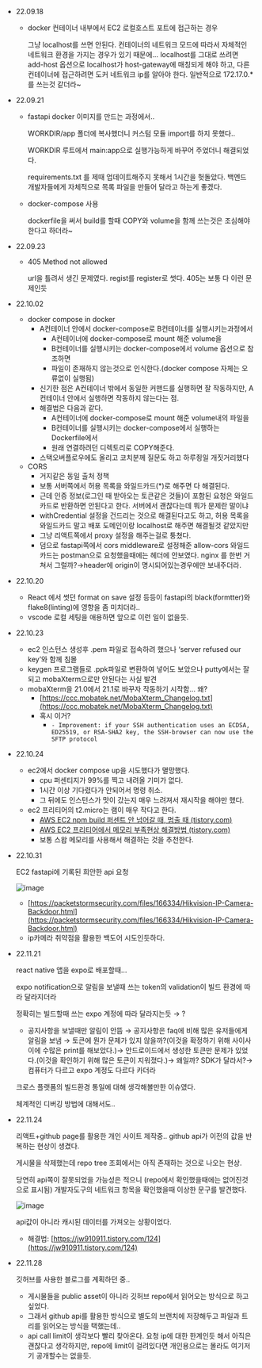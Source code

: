- 22.09.18
    - docker 컨테이너 내부에서 EC2 로컬호스트 포트에 접근하는 경우
        
        그냥 localhost를 쓰면 안된다. 컨테이너의 네트워크 모드에 따라서 자체적인 네트워크 환경을 가지는 경우가 있기 때문에… localhost를 그대로 쓰려면 add-host 옵션으로 localhost가 host-gateway에 매칭되게 해야 하고, 다른 컨테이너에 접근하려면 도커 네트워크 ip를 알아야 한다. 일반적으로 172.17.0.*를 쓰는것 같더라~
        
- 22.09.21
    - fastapi docker 이미지를 만드는 과정에서..
        
        WORKDIR/app 폴더에 복사했더니 커스텀 모듈 import를 하지 못했다..
        
        WORKDIR 루트에서 main:app으로 실행가능하게 바꾸어 주었더니 해결되었다.
        
        requirements.txt 를 제때 업데이트해주지 못해서 1시간을 헛돌았다. 백엔드 개발자들에게 자체적으로 목록 파일을 만들어 달라고 하는게 좋겠다.
        
    - docker-compose 사용
        
        dockerfile을 써서 build를 할때 COPY와 volume을 함께 쓰는것은 조심해야 한다고 하더라~
        
- 22.09.23
    - 405 Method not allowed
        
        url을 틀려서 생긴 문제였다. regist를 register로 썻다. 405는 보통 다 이런 문제인듯
        
- 22.10.02
    - docker compose in docker
        - A컨테이너 안에서 docker-compose로 B컨테이너를 실행시키는과정에서
            - A컨테이너에 docker-compose로 mount 해준 volume을
            - B컨테이너를 실행시키는 docker-compose에서 volume 옵션으로 참조하면
            - 파일이 존재하지 않는것으로 인식한다.(docker compose 자체는 오류없이 실행됨)
        - 신기한 점은 A컨테이너 밖에서 동일한 커맨드를 실행하면 잘 작동하지만, A컨테이너 안에서 실행하면 작동하지 않는다는 점.
        - 해결법은 다음과 같다.
            - A컨테이너에 docker-compose로 mount 해준 volume내의 파일을
            - B컨테이너를 실행시키는 docker-compose에서 실행하는 Dockerfile에서
            - 원래 연결하려던 디렉토리로 COPY해준다.
        - 스택오버플로우에도 올리고 코치분께 질문도 하고 하루죙일 개짓거리했다
    - CORS
        - 거지같은 동일 출처 정책
        - 보통 서버쪽에서 허용 목록을 와일드카드(*)로 해주면 다 해결된다.
        - 근데 인증 정보(로그인 때 받아오는 토큰같은 것들)이 포함된 요청은 와일드카드로 반환하면 안된다고 한다. 서버에서 괜찮다는데 뭐가 문제란 말이냐
        - withCredential 설정을 건드리는 것으로 해결된다고도 하고, 허용 목록을 와일드카드 말고 배포 도메인이랑 localhost로 해주면 해결될것 같았지만
        - 그냥 리액트쪽에서 proxy 설정을 해주는걸로 퉁쳤다.
        - 덤으로 fastapi쪽에서 cors middleware로 설정해준 allow-cors 와일드카드는 postman으로 요청했을때에는 헤더에 안보였다. nginx 를 한번 거쳐서 그럴까?→header에 origin이 명시되어있는경우에만 보내주더라.
- 22.10.20
    - React 에서 썻던 format on save 설정 등등이 fastapi의 black(formtter)와 flake8(linting)에 영향을 좀 미치더라..
    - vscode 로컬 세팅을 애용하면 앞으로 이런 일이 없을듯.
- 22.10.23
    - ec2 인스턴스 생성후 .pem 파일로 접속하려 했으나 ‘server refused our key’와 함께 침몰
    - keygen 프로그램들로 .ppk파일로 변환하여 넣어도 보았으나 putty에서는 잘 되고 mobaXterm으로만 안된다는 사실 발견
    - mobaXterm을 21.0에서 21.1로 바꾸자 작동하기 시작함… 왜?
        - [https://ccc.mobatek.net/MobaXterm_Changelog.txt](https://ccc.mobatek.net/MobaXterm_Changelog.txt)
        - 혹시 이거?
            - `- Improvement: if your SSH authentication uses an ECDSA, ED25519, or RSA-SHA2 key, the SSH-browser can now use the SFTP protocol`
- 22.10.24
    - ec2에서 docker compose up을 시도했다가 멸망했다.
        - cpu 퍼센티지가 99%를 찍고 내려올 기미가 없다.
        - 1시간 이상 기다렸다가 안되어서 명령 취소.
        - 그 뒤에도 인스턴스가 맛이 갔는지 매우 느려져서 재시작을 해야만 했다.
    - ec2 프리티어의 t2.micro는 램이 매우 작다고 한다.
        - [AWS EC2 npm build 퍼센트 안 넘어갈 때, 멈출 때 (tistory.com)](https://dundung.tistory.com/284)
        - [AWS EC2 프리티어에서 메모리 부족현상 해결방법 (tistory.com)](https://sundries-in-myidea.tistory.com/102)
        - 보통 스왑 메모리를 사용해서 해결하는 것을 추천한다.
- 22.10.31
    
    EC2 fastapi에 기록된 희안한 api 요청
    
    ![image](https://user-images.githubusercontent.com/20199960/204205526-93b03a65-abe2-405b-ad09-a8c73da6d7fe.png)
    
    - [https://packetstormsecurity.com/files/166334/Hikvision-IP-Camera-Backdoor.html](https://packetstormsecurity.com/files/166334/Hikvision-IP-Camera-Backdoor.html)
    - ip카메라 취약점을 활용한 백도어 시도인듯하다.
- 22.11.21
    
    react native 앱을 expo로 배포할때…
    
    expo notification으로 알림을 보낼때 쓰는 token의 validation이 빌드 환경에 따라 달라지더라
    
    정확히는 빌드할때 쓰는 expo 계정에 따라 달라지는듯 → ?
    
    - 공지사항을 보낼때만 알림이 안뜸 → 공지사항은 faq에 비해 많은 유저들에게 알림을 보냄 → 토큰에 뭔가 문제가 있지 않을까?(이것을 확정하기 위해 사이사이에 수많은 print를 해보았다.)→ 안드로이드에서 생성한 토큰만 문제가 있었다.(이것을 확인하기 위해 많은 토큰이 지워졌다.)→ 왜일까? SDK가 달라서?→ 컴퓨터가 다르고 expo 계정도 다르다 카더라
    
    크로스 플랫폼의 빌드환경 통일에 대해 생각해볼만한 이슈였다.
    
    체계적인 디버깅 방법에 대해서도..
    
- 22.11.24
    
    리액트+github page를 활용한 개인 사이트 제작중.. github api가 이전의 값을 반복하는 현상이 생겼다.
    
    게시물을 삭제했는데 repo tree 조회에서는 아직 존재하는 것으로 나오는 현상.
    
    당연히 api쪽이 잘못되었을 가능성은 적으니 (repo에서 확인했을때에는 없어진것으로 표시됨) 개발자도구의 네트워크 항목을 확인했을때 이상한 문구를 발견했다.
    
    ![image](https://user-images.githubusercontent.com/20199960/204205462-950a6615-67db-4c6f-8d85-399584aa47ce.png)
    
    api값이 아니라 캐시된 데이터를 가져오는 상황이었다.
    
    - 해결법: [https://jw910911.tistory.com/124](https://jw910911.tistory.com/124)

- 22.11.28
    
    깃허브를 사용한 블로그를 계획하던 중..
    
    - 게시물들을 public asset이 아니라 깃허브 repo에서 읽어오는 방식으로 하고 싶었다.
    - 그래서 github api를 활용한 방식으로 별도의 브랜치에 저장해두고 파일과 트리를 읽어오는 방식을 택했는데..
    - api call limit이 생각보다 빨리 찾아온다. 요청 ip에 대한 한계인듯 해서 아직은 괜찮다고 생각하지만, repo에 limit이 걸려있다면 개인용으로는 몰라도 여기저기 공개할수는 없을듯.